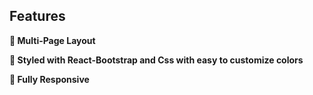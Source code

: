 

## Features

**📖 Multi-Page Layout**

**🎨 Styled with React-Bootstrap and Css with easy to customize colors**

**📱 Fully Responsive**

